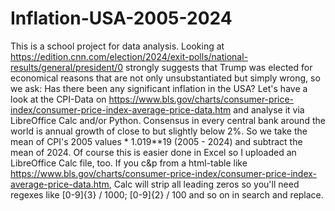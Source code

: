 # Inflation-USA-2005-2024
This is a school project for data analysis. Looking at https://edition.cnn.com/election/2024/exit-polls/national-results/general/president/0 strongly suggests that Trump was elected for economical reasons that are not only unsubstantiated but simply wrong, so we ask: Has there been any significant inflation in the USA? Let's have a look at the CPI-Data on https://www.bls.gov/charts/consumer-price-index/consumer-price-index-average-price-data.htm and analyse it via LibreOffice Calc and/or Python. Consensus in every central bank around the world is annual growth of close to but slightly below 2%. So we take the mean of CPI's 2005 values * 1.019**19 (2005 - 2024) and subtract the mean of 2024. Of course this is easier done in Excel so I uploaded an LibreOffice Calc file, too. If you c&p from a html-table like https://www.bls.gov/charts/consumer-price-index/consumer-price-index-average-price-data.htm, Calc will strip all leading zeros so you'll need regexes like [0-9]{3} / 1000; [0-9]{2} / 100 and so on in search and replace.
